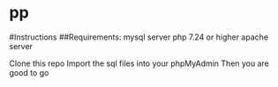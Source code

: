 # pp



#Instructions 
##Requirements: 
mysql server 
php 7.24 or higher 
apache server

Clone this repo 
Import the sql files into your phpMyAdmin 
Then you are good to go
